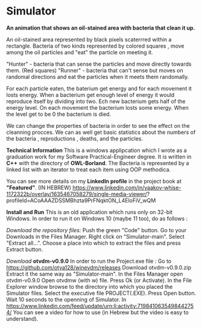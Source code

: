 # Simulator
**An animation that shows an oil-stained area with bacteria that clean it up.**

An oil-stained area represented by black pixels scaterrred within a rectangle.
Bacteria of two kinds represented by colored squares , move among the oil particles and "eat" the particle on meeting it.

"Hunter" - bacteria that can sense the particles and move directly towards them. (Red squares)
"Runner" - bacteria that can't sense but moves on randomal directions and eat the particles when it meets them randomally.

For each particle eaten, the baterium get energy and for each movement it losts energy.
When a bacterium get enough level of energy it would reproduce itself by dividing into two. Ech new bacterium gets half of the energy level.
On each movement the bacterium losts some energy.  When the level get to be 0 the bacterium is died.

We can change the properties of bacteria in order to see the effect on the cleanning procces.  We can as well get basic statistics
about the numbers of the bacteria , reproductions , deaths, and the particles.

**Technical Information**
This is a windows applipcation which I wrote as a graduation work for my Software Practical-Engineer degree.
It is written in **C++** with the directory of **OWL-Borland**.
The Bacteria is represented by a linked list with an iterator to treat each item using OOP methodica.

You can see more details on my **LinkedIn profile** in the project book at **"Featured"**. (IN HEBREW)
https://www.linkedin.com/in/yaakov-whise-1172322b/overlay/1635467058279/single-media-viewer/?
profileId=ACoAAAZDSSMBhzta9PrFNqktON_L4EloFiV_wQM

**Install and Run**
This is an old application which runs only on 32-bit Windows.
In order to run it on Windows 10 (maybe 11 too), do as follows :

*Download the repository files:*
Push the green "Code" button.
Go to your Downloads in the Files Manager.
Right click on "Simulator-main".
Select "Extract all...".
Choose a place into which to extract the files and press Extract button.

*Download* **otvdm-v0.9.0** 
In order to run the Project.exe file :
Go to https://github.com/otya128/winevdm/releases
Download otvdm-v0.9.0.zip
Extract it the same way as "Simulator-main".
In the Files Manager open otvdm-v0.9.0
Open otvdmw (with w) file.
Press Ok (or Activate).
In the File Explorer window browse to the directory into which you placed the Simulator files.
Select the executive file PROJECT(.EXE).
Press Open button.
Wait 10 seconds to the openning of Simulator.
In https://www.linkedin.com/feed/update/urn:li:activity:7198410635498442754/ You can see a video for how to use (in Hebrew but the 
video is easy to understand).

